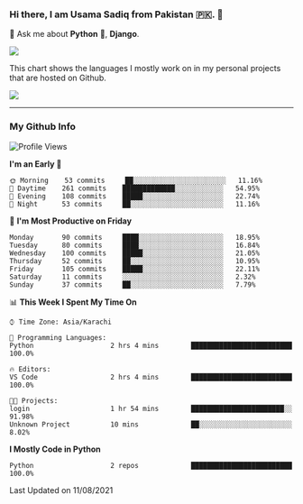 ### Hi there, I am Usama Sadiq from Pakistan 🇵🇰. 👋

💬 Ask me about **Python** 🐍, **Django**. <!-- , Testing, Docker, Jenkins Automation, -->

<!--  
🗣 I love to talk about
  - Automating day-to-day stuff using Python
  - **Urdu Literature** 📚, **Anime** 💻, **Manga** 📜, **Light Novels** 📜, **Comics** 📱.  
-->

<img align="center" src="https://github-readme-stats.vercel.app/api?username=UsamaSadiq&custom_title=My Stats&show_icons=true&theme=dark&count_private=true&include_all_commits=true" />

This chart shows the languages I mostly work on in my personal projects that are hosted on Github.

<img align="center" src="https://github-readme-stats.vercel.app/api/top-langs/?username=UsamaSadiq&langs_count=10&layout=compact" />

--- 
### My Github Info
<!--START_SECTION:waka-->
![Profile Views](http://img.shields.io/badge/Profile%20Views-0-blue)

**I'm an Early 🐤** 

```text
🌞 Morning    53 commits     ██░░░░░░░░░░░░░░░░░░░░░░░   11.16% 
🌆 Daytime    261 commits    █████████████░░░░░░░░░░░░   54.95% 
🌃 Evening    108 commits    █████░░░░░░░░░░░░░░░░░░░░   22.74% 
🌙 Night      53 commits     ██░░░░░░░░░░░░░░░░░░░░░░░   11.16%

```
📅 **I'm Most Productive on Friday** 

```text
Monday       90 commits     ████░░░░░░░░░░░░░░░░░░░░░   18.95% 
Tuesday      80 commits     ████░░░░░░░░░░░░░░░░░░░░░   16.84% 
Wednesday    100 commits    █████░░░░░░░░░░░░░░░░░░░░   21.05% 
Thursday     52 commits     ██░░░░░░░░░░░░░░░░░░░░░░░   10.95% 
Friday       105 commits    █████░░░░░░░░░░░░░░░░░░░░   22.11% 
Saturday     11 commits     ░░░░░░░░░░░░░░░░░░░░░░░░░   2.32% 
Sunday       37 commits     ██░░░░░░░░░░░░░░░░░░░░░░░   7.79%

```


📊 **This Week I Spent My Time On** 

```text
⌚︎ Time Zone: Asia/Karachi

💬 Programming Languages: 
Python                   2 hrs 4 mins        █████████████████████████   100.0%

🔥 Editors: 
VS Code                  2 hrs 4 mins        █████████████████████████   100.0%

🐱‍💻 Projects: 
login                    1 hr 54 mins        ███████████████████████░░   91.98% 
Unknown Project          10 mins             ██░░░░░░░░░░░░░░░░░░░░░░░   8.02%

```

**I Mostly Code in Python** 

```text
Python                   2 repos             █████████████████████████   100.0%

```



 Last Updated on 11/08/2021
<!--END_SECTION:waka-->
<!--
**UsamaSadiq/UsamaSadiq** is a ✨ _special_ ✨ repository because its `README.md` (this file) appears on your GitHub profile.

Here are some ideas to get you started:

- 🔭 I’m currently working on ...
- 🌱 I’m currently learning ...
- 👯 I’m looking to collaborate on ...
- 🤔 I’m looking for help with ...
- 📫 How to reach me: ...
- 😄 Pronouns: ...
- ⚡ Fun fact: ...
-->
